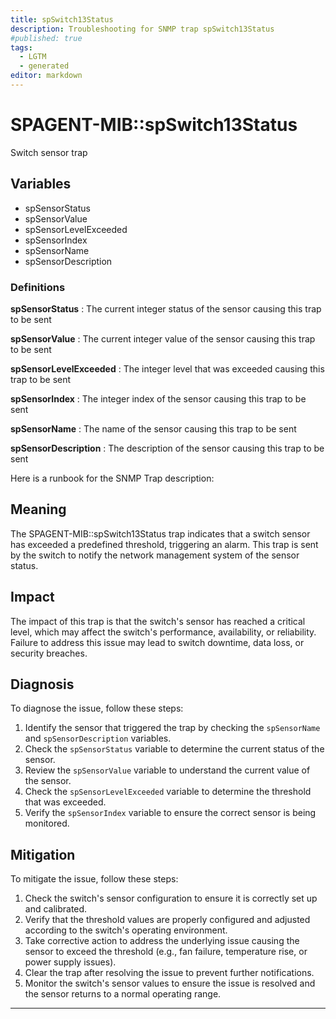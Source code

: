 ```yaml
---
title: spSwitch13Status
description: Troubleshooting for SNMP trap spSwitch13Status
#published: true
tags:
  - LGTM
  - generated
editor: markdown
---
```


# SPAGENT-MIB::spSwitch13Status 

Switch sensor trap 


## Variables


  - spSensorStatus
  - spSensorValue
  - spSensorLevelExceeded
  - spSensorIndex
  - spSensorName
  - spSensorDescription 

### Definitions 


**spSensorStatus** 
: The current integer status of the sensor causing this trap to be sent 

**spSensorValue** 
: The current integer value of the sensor causing this trap to be sent 

**spSensorLevelExceeded** 
: The integer level that was exceeded causing this trap to be sent 

**spSensorIndex** 
: The integer index of the sensor causing this trap to be sent 

**spSensorName** 
: The name of the sensor causing this trap to be sent 

**spSensorDescription** 
: The description of the sensor causing this trap to be sent 


Here is a runbook for the SNMP Trap description:

## Meaning

The SPAGENT-MIB::spSwitch13Status trap indicates that a switch sensor has exceeded a predefined threshold, triggering an alarm. This trap is sent by the switch to notify the network management system of the sensor status.

## Impact

The impact of this trap is that the switch's sensor has reached a critical level, which may affect the switch's performance, availability, or reliability. Failure to address this issue may lead to switch downtime, data loss, or security breaches.

## Diagnosis

To diagnose the issue, follow these steps:

1. Identify the sensor that triggered the trap by checking the `spSensorName` and `spSensorDescription` variables.
2. Check the `spSensorStatus` variable to determine the current status of the sensor.
3. Review the `spSensorValue` variable to understand the current value of the sensor.
4. Check the `spSensorLevelExceeded` variable to determine the threshold that was exceeded.
5. Verify the `spSensorIndex` variable to ensure the correct sensor is being monitored.

## Mitigation

To mitigate the issue, follow these steps:

1. Check the switch's sensor configuration to ensure it is correctly set up and calibrated.
2. Verify that the threshold values are properly configured and adjusted according to the switch's operating environment.
3. Take corrective action to address the underlying issue causing the sensor to exceed the threshold (e.g., fan failure, temperature rise, or power supply issues).
4. Clear the trap after resolving the issue to prevent further notifications.
5. Monitor the switch's sensor values to ensure the issue is resolved and the sensor returns to a normal operating range.
---




